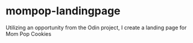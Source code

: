 # mompop-landingpage
Utilizing an opportunity from the Odin project, I create a landing page for Mom Pop Cookies
